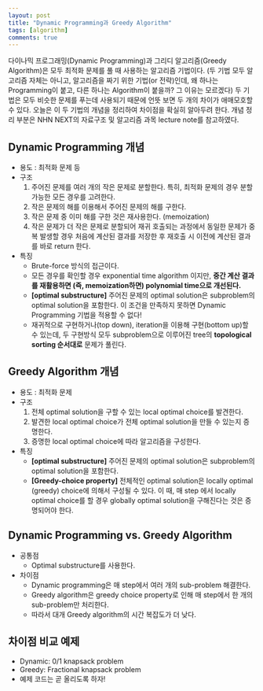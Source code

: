 ```yaml
---
layout: post
title: "Dynamic Programming과 Greedy Algorithm"
tags: [algorithm]
comments: true
---
```


다이나믹 프로그래밍(Dynamic Programming)과 그리디 알고리즘(Greedy Algorithm)은 모두 최적화 문제를 풀 때 사용하는 알고리즘 기법이다. (두 기법 모두 알고리즘 자체는 아니고, 알고리즘을 짜기 위한 기법(or 전략)인데, 왜 하나는 Programming이 붙고, 다른 하나는 Algorithm이 붙을까? 그 이유는 모르겠다) 두 기법은 모두 비슷한 문제를 푸는데 사용되기 때문에 언뜻 보면 두 개의 차이가 애매모호할 수 있다. 오늘은 이 두 기법의 개념을 정리하여 차이점을 확실히 알아두려 한다. 개념 정리 부분은 NHN NEXT의 자료구조 및 알고리즘 과목 lecture note를 참고하였다.

## Dynamic Programming 개념
* 용도 : 최적화 문제 등
* 구조
  1. 주어진 문제를 여러 개의 작은 문제로 분할한다. 특히, 최적화 문제의 경우 분할 가능한 모든 경우를 고려한다.
  1. 작은 문제의 해를 이용해서 주어진 문제의 해를 구한다.
  1. 작은 문제 중 이미 해를 구한 것은 재사용한다. (memoization)
  1. 작은 문제가 더 작은 문제로 분할되어 재귀 호출되는 과정에서 동일한 문제가 중복 발생할 경우 처음에 계산된 결과를 저장한 후 재호출 시 이전에 계산된 결과를 바로 return 한다.
* 특징
  *  Brute-force 방식의 접근이다.
  * 모든 경우를 확인할 경우 exponential time algorithm 이지만, **중간 계산 결과를 재활용하면 (즉, memoization하면) polynomial time으로 개선된다.**
  * **[optimal substructure]** 주어진 문제의 optimal solution은 subproblem의 optimal solution을 포함한다. 이 조건을 만족하지 못하면 Dynamic Programming 기법을 적용할 수 없다!
  * 재귀적으로 구현하거나(top down), iteration을 이용해 구현(bottom up)할 수 있는데, 두 구현방식 모두 subproblem으로 이루어진 tree의 **topological sorting 순서대로** 문제가 풀린다.

## Greedy Algorithm 개념
* 용도 : 최적화 문제
* 구조
  1. 전체 optimal solution을 구할 수 있는 local optimal choice를 발견한다.
  2. 발견한 local optimal choice가 전체 optimal solution을 만들 수 있는지 증명한다.
  3. 증명한 local optimal choice에 따라 알고리즘을 구성한다.
* 특징  
  * **[optimal substructure]** 주어진 문제의 optimal solution은 subproblem의 optimal solution을 포함한다.
  * **[Greedy-choice property]** 전체적인 optimal solution은 locally optimal (greedy) choice에 의해서 구성될 수 있다. 이 때, 매 step 에서 locally optimal choice를 할 경우 globally optimal solution을 구해진다는 것은 증명되어야 한다.

##  Dynamic Programming vs. Greedy Algorithm
* 공통점
  * Optimal substructure를 사용한다.
* 차이점
  * Dynamic programming은 매 step에서 여러 개의 sub-problem 해결한다.
  * Greedy algorithm은 greedy choice property로 인해 매 step에서 한 개의 sub-problem만 처리한다.
  * 따라서 대개 Greedy algorithm의 시간 복잡도가 더 낮다.

## 차이점 비교 예제
* Dynamic: 0/1 knapsack problem
* Greedy: Fractional knapsack problem
* 예제 코드는 곧 올리도록 하자!
